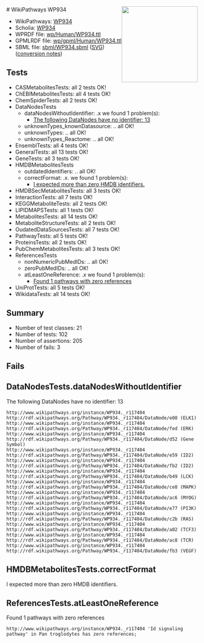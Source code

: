 <img style="float: right; width: 200px" src="../logo.png" />
# WikiPathways WP934

* WikiPathways: [WP934](https://identifiers.org/wikipathways:WP934)
* Scholia: [WP934](https://scholia.toolforge.org/wikipathways/WP934)
* WPRDF file: [wp/Human/WP934.ttl](../wp/Human/WP934.ttl)
* GPMLRDF file: [wp/gpml/Human/WP934.ttl](../wp/gpml/Human/WP934.ttl)
* SBML file: [sbml/WP934.sbml](../sbml/WP934.sbml) ([SVG](../sbml/WP934.svg)) ([conversion notes](../sbml/WP934.txt))

## Tests
* CASMetabolitesTests: all 2 tests OK!
* ChEBIMetabolitesTests: all 4 tests OK!
* ChemSpiderTests: all 2 tests OK!
* DataNodesTests
    * dataNodesWithoutIdentifier: .x we found 1 problem(s):
        * [The following DataNodes have no identifier: 13](#8792c493)
    * unknownTypes_knownDatasource: .. all OK!
    * unknownTypes: .. all OK!
    * unknownTypes_Reactome: .. all OK!
* EnsemblTests: all 4 tests OK!
* GeneralTests: all 13 tests OK!
* GeneTests: all 3 tests OK!
* HMDBMetabolitesTests
    * outdatedIdentifiers: .. all OK!
    * correctFormat: .x. we found 1 problem(s):
        * [I expected more than zero HMDB identifiers.](#ad154c1e)
* HMDBSecMetabolitesTests: all 3 tests OK!
* InteractionTests: all 7 tests OK!
* KEGGMetaboliteTests: all 2 tests OK!
* LIPIDMAPSTests: all 1 tests OK!
* MetabolitesTests: all 14 tests OK!
* MetaboliteStructureTests: all 2 tests OK!
* OudatedDataSourcesTests: all 7 tests OK!
* PathwayTests: all 5 tests OK!
* ProteinsTests: all 2 tests OK!
* PubChemMetabolitesTests: all 3 tests OK!
* ReferencesTests
    * nonNumericPubMedIDs: .. all OK!
    * zeroPubMedIDs: .. all OK!
    * atLeastOneReference: .x we found 1 problem(s):
        * [Found 1 pathways with zero references](#35eb778e)
* UniProtTests: all 5 tests OK!
* WikidataTests: all 14 tests OK!


## Summary

* Number of test classes: 21
* Number of tests: 102
* Number of assertions: 205
* Number of fails: 3

## Fails

<a name="8792c493" />

## DataNodesTests.dataNodesWithoutIdentifier

The following DataNodes have no identifier: 13
```
http://www.wikipathways.org/instance/WP934._r117404 http://rdf.wikipathways.org/Pathway/WP934._r117404/DataNode/e08 (ELK1)
http://www.wikipathways.org/instance/WP934._r117404 http://rdf.wikipathways.org/Pathway/WP934._r117404/DataNode/fed (ERK)
http://www.wikipathways.org/instance/WP934._r117404 http://rdf.wikipathways.org/Pathway/WP934._r117404/DataNode/d52 (Gene Symbol)
http://www.wikipathways.org/instance/WP934._r117404 http://rdf.wikipathways.org/Pathway/WP934._r117404/DataNode/e59 (ID2)
http://www.wikipathways.org/instance/WP934._r117404 http://rdf.wikipathways.org/Pathway/WP934._r117404/DataNode/fb2 (ID2)
http://www.wikipathways.org/instance/WP934._r117404 http://rdf.wikipathways.org/Pathway/WP934._r117404/DataNode/b49 (LCK)
http://www.wikipathways.org/instance/WP934._r117404 http://rdf.wikipathways.org/Pathway/WP934._r117404/DataNode/ce8 (MAPK)
http://www.wikipathways.org/instance/WP934._r117404 http://rdf.wikipathways.org/Pathway/WP934._r117404/DataNode/ac6 (MYOG)
http://www.wikipathways.org/instance/WP934._r117404 http://rdf.wikipathways.org/Pathway/WP934._r117404/DataNode/e77 (PI3K)
http://www.wikipathways.org/instance/WP934._r117404 http://rdf.wikipathways.org/Pathway/WP934._r117404/DataNode/c2b (RAS)
http://www.wikipathways.org/instance/WP934._r117404 http://rdf.wikipathways.org/Pathway/WP934._r117404/DataNode/a02 (TCF3)
http://www.wikipathways.org/instance/WP934._r117404 http://rdf.wikipathways.org/Pathway/WP934._r117404/DataNode/ac8 (TCR)
http://www.wikipathways.org/instance/WP934._r117404 http://rdf.wikipathways.org/Pathway/WP934._r117404/DataNode/fb3 (VEGF)
```

<a name="ad154c1e" />

## HMDBMetabolitesTests.correctFormat

I expected more than zero HMDB identifiers.
<a name="35eb778e" />

## ReferencesTests.atLeastOneReference

Found 1 pathways with zero references
```
http://www.wikipathways.org/instance/WP934._r117404 'Id signaling pathway' in Pan troglodytes has zero references; 
```

